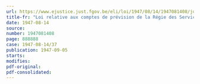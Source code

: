 ```yaml
---
url: https://www.ejustice.just.fgov.be/eli/loi/1947/08/14/1947081408/justel
title-fr: "Loi relative aux comptes de prévision de la Régie des Services frigorifiques de l'Etat belge pour l'exercice financier 1947"
date: 1947-08-14
source:
number: 1947081408
page: 888888
case: 1947-08-14/37
publication: 1947-09-05
starts:
modifies:
pdf-original:
pdf-consolidated:
---
```



